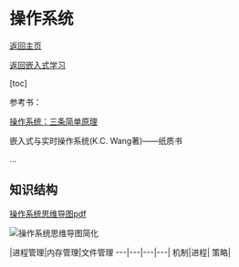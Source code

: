 # 操作系统
[返回主页](../../research-study/readme.md)

[返回嵌入式学习](https://github.com/Xiangjiajia-new/StudyNotes/tree/main)

[toc]

参考书：

[操作系统：三条简单原理](https://github.com/remzi-arpacidusseau/ostep-translations/tree/master/chinese)

嵌入式与实时操作系统(K.C. Wang著)——纸质书

...

## 知识结构
[操作系统思维导图pdf](docs/操作系统.pdf)

![操作系统思维导图简化]()

|进程管理|内存管理|文件管理
---|---|---|---|
机制|进程|
策略|
